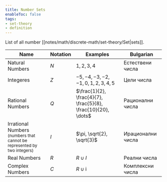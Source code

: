 ```yaml
---
title: Number Sets
enableToc: false
tags: 
- set-theory
- definition
---
```


List of all number [[notes/math/discrete-math/set-theory/Set|sets]].

|Name | Notation | Examples | Bulgarian|
|------|---------|----------|---------|
| Natural Numbers| $N$ | $1,2,3,4$ | Естествени числа
| Integeres | $Z$ | $-5, -4, -3, -2, -1, 0, 1, 2, 3, 4, 5$ | Цели числа |
| Rational Numbers | $Q$ | $\frac{1}{2}, \frac{4}{7}, \frac{5}{8}, \frac{10}{20}, \dots$| Рационални числа |
| Irrational Numbers <br/> <small>(numbers that cannot be represented by two integers)</small> | $I$ | $\pi, \sqrt{2}, \sqrt{3}$ | Ирационални числа |
| Real Numbers | $R$ | $R \cup I$ | Реални числа |
| Complex Numbers | $C$ | $R \cup \mathrm i$ | Комплексни числа|
